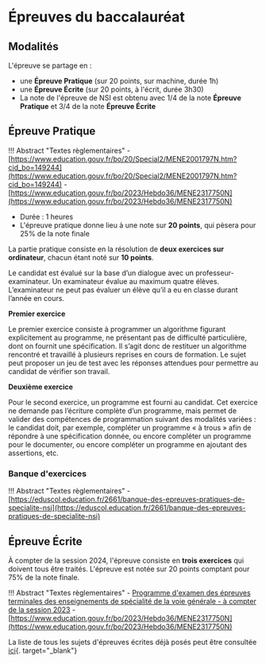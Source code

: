 # Épreuves du baccalauréat 
## Modalités

L'épreuve se partage en :

- une **Épreuve Pratique** (sur 20 points, sur machine, durée 1h)
- une **Épreuve Écrite** (sur 20 points, à l'écrit, durée 3h30)
- La note de l'épreuve de NSI est obtenu avec 1/4 de la note **Épreuve Pratique**  et 3/4 de la note **Épreuve Écrite**

## Épreuve Pratique

!!! Abstract "Textes règlementaires"
    - [https://www.education.gouv.fr/bo/20/Special2/MENE2001797N.htm?cid_bo=149244](https://www.education.gouv.fr/bo/20/Special2/MENE2001797N.htm?cid_bo=149244)
    -[https://www.education.gouv.fr/bo/2023/Hebdo36/MENE2317750N](https://www.education.gouv.fr/bo/2023/Hebdo36/MENE2317750N)


- Durée : 1 heures
- L'épreuve pratique donne lieu à une note sur **20 points**, qui pèsera pour 25% de la note finale

La partie pratique consiste en la résolution de **deux exercices sur ordinateur**, chacun étant noté sur **10 points**.

Le candidat est évalué sur la base d’un dialogue avec un professeur-examinateur. Un examinateur évalue au maximum quatre élèves. L’examinateur ne peut pas évaluer un élève qu’il a eu en classe durant l’année en cours.


**Premier exercice**

Le premier exercice consiste à programmer un algorithme figurant explicitement au programme, ne présentant pas de difficulté particulière, dont on fournit une spécification. Il s’agit donc de restituer un algorithme rencontré et travaillé à plusieurs reprises en cours de formation. Le sujet peut proposer un jeu de test avec les réponses attendues pour permettre au candidat de vérifier son travail.


**Deuxième exercice**

Pour le second exercice, un programme est fourni au candidat. Cet exercice ne demande pas l’écriture complète d’un programme, mais permet de valider des compétences de programmation suivant des modalités variées : le candidat doit, par exemple, compléter un programme « à trous » afin de répondre à une spécification donnée, ou encore compléter un programme pour le documenter, ou encore compléter un programme en ajoutant des assertions, etc.

### Banque d'exercices

!!! Abstract "Textes règlementaires"
    - [https://eduscol.education.fr/2661/banque-des-epreuves-pratiques-de-specialite-nsi](https://eduscol.education.fr/2661/banque-des-epreuves-pratiques-de-specialite-nsi)
    


## Épreuve Écrite

À compter de la session 2024, l'épreuve consiste en **trois exercices** qui doivent tous être traités.
L'épreuve est notée sur 20 points comptant pour 75% de la note finale.

!!! Abstract "Textes règlementaires"
    - [Programme d'examen des épreuves terminales des enseignements de spécialité de la voie générale - à compter de la session 2023](https://www.education.gouv.fr/bo/22/Hebdo36/MENE2227884N.htm)
    -[https://www.education.gouv.fr/bo/2023/Hebdo36/MENE2317750N](https://www.education.gouv.fr/bo/2023/Hebdo36/MENE2317750N)

<!--
!!! abstract "Thèmes du programme susceptibles d'être évalués"

    - Rubrique « Structures de données », uniquement les items suivants :
        - Structures de données, interface et implémentation
        - Vocabulaire de la programmation objet : classes, attributs, méthodes, objets
        - Listes, piles, files : structures linéaires. Dictionnaires, index et clé
        - Arbres : structures hiérarchiques. Arbres binaires : nœuds, racines, feuilles, sous-arbres gauches, sous-arbres droits

    - Rubrique « Bases de données », uniquement les items suivants :
        - Modèle relationnel : relation, attribut, domaine, clef primaire, clef étrangère, schéma relationnel
        - Base de données relationnelle
        - Langage SQL : requêtes d'interrogation et de mise à jour d'une base de données

    - Rubrique « Architectures matérielles, systèmes d'exploitation et réseaux », uniquement les items suivants :
        - Gestion des processus et des ressources par un système d'exploitation
        - Protocoles de routage

    - Rubrique « Langages et programmation », uniquement les items suivants :
        - Récursivité
        - Modularité
        - Mise au point des programmes. Gestion des bugs

    - Rubrique « Algorithmique », uniquement les items suivants :
        - Algorithmes sur les arbres binaires et sur les arbres binaires de recherche
        - Méthode « diviser pour régner »

-->
La liste de tous les sujets d'épreuves écrites déjà posés peut être consultée [ici](liste_sujets.md){. target="_blank"}
